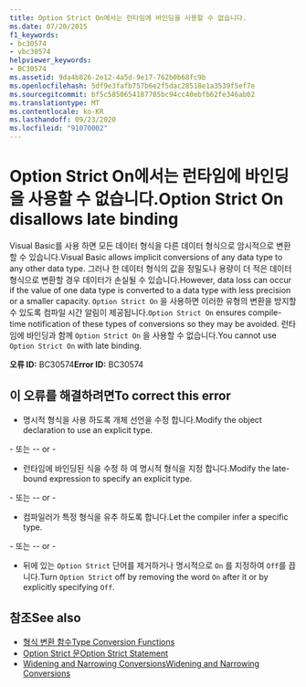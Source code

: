 ```yaml
---
title: Option Strict On에서는 런타임에 바인딩을 사용할 수 없습니다.
ms.date: 07/20/2015
f1_keywords:
- bc30574
- vbc30574
helpviewer_keywords:
- BC30574
ms.assetid: 9da4b826-2e12-4a5d-9e17-762b0b68fc9b
ms.openlocfilehash: 5df9e3fafb757b6e2f5dac28518e1a3539f5ef7e
ms.sourcegitcommit: bf5c5850654187705bc94cc40ebfb62fe346ab02
ms.translationtype: MT
ms.contentlocale: ko-KR
ms.lasthandoff: 09/23/2020
ms.locfileid: "91070002"
---
```

# <a name="option-strict-on-disallows-late-binding"></a><span data-ttu-id="8481a-102">Option Strict On에서는 런타임에 바인딩을 사용할 수 없습니다.</span><span class="sxs-lookup"><span data-stu-id="8481a-102">Option Strict On disallows late binding</span></span>

<span data-ttu-id="8481a-103">Visual Basic를 사용 하면 모든 데이터 형식을 다른 데이터 형식으로 암시적으로 변환할 수 있습니다.</span><span class="sxs-lookup"><span data-stu-id="8481a-103">Visual Basic allows implicit conversions of any data type to any other data type.</span></span> <span data-ttu-id="8481a-104">그러나 한 데이터 형식의 값을 정밀도나 용량이 더 적은 데이터 형식으로 변환할 경우 데이터가 손실될 수 있습니다.</span><span class="sxs-lookup"><span data-stu-id="8481a-104">However, data loss can occur if the value of one data type is converted to a data type with less precision or a smaller capacity.</span></span> <span data-ttu-id="8481a-105">`Option Strict On` 을 사용하면 이러한 유형의 변환을 방지할 수 있도록 컴파일 시간 알림이 제공됩니다.</span><span class="sxs-lookup"><span data-stu-id="8481a-105">`Option Strict On` ensures compile-time notification of these types of conversions so they may be avoided.</span></span> <span data-ttu-id="8481a-106">런타임에 바인딩과 함께 `Option Strict On` 을 사용할 수 없습니다.</span><span class="sxs-lookup"><span data-stu-id="8481a-106">You cannot use `Option Strict On` with late binding.</span></span>  

 <span data-ttu-id="8481a-107">**오류 ID:** BC30574</span><span class="sxs-lookup"><span data-stu-id="8481a-107">**Error ID:** BC30574</span></span>  
  
## <a name="to-correct-this-error"></a><span data-ttu-id="8481a-108">이 오류를 해결하려면</span><span class="sxs-lookup"><span data-stu-id="8481a-108">To correct this error</span></span>  
  
- <span data-ttu-id="8481a-109">명시적 형식을 사용 하도록 개체 선언을 수정 합니다.</span><span class="sxs-lookup"><span data-stu-id="8481a-109">Modify the object declaration to use an explicit type.</span></span>  
  
 <span data-ttu-id="8481a-110">\- 또는 -</span><span class="sxs-lookup"><span data-stu-id="8481a-110">\- or -</span></span>  
  
- <span data-ttu-id="8481a-111">런타임에 바인딩된 식을 수정 하 여 명시적 형식을 지정 합니다.</span><span class="sxs-lookup"><span data-stu-id="8481a-111">Modify the late-bound expression to specify an explicit type.</span></span>  
  
 <span data-ttu-id="8481a-112">\- 또는 -</span><span class="sxs-lookup"><span data-stu-id="8481a-112">\- or -</span></span>  
  
- <span data-ttu-id="8481a-113">컴파일러가 특정 형식을 유추 하도록 합니다.</span><span class="sxs-lookup"><span data-stu-id="8481a-113">Let the compiler infer a specific type.</span></span>  
  
 <span data-ttu-id="8481a-114">\- 또는 -</span><span class="sxs-lookup"><span data-stu-id="8481a-114">\- or -</span></span>  
  
- <span data-ttu-id="8481a-115">뒤에 있는 `Option Strict` 단어를 제거하거나 명시적으로 `On` 를 지정하여 `Off`를 끕니다.</span><span class="sxs-lookup"><span data-stu-id="8481a-115">Turn `Option Strict` off by removing the word `On` after it or by explicitly specifying `Off`.</span></span>  
  
## <a name="see-also"></a><span data-ttu-id="8481a-116">참조</span><span class="sxs-lookup"><span data-stu-id="8481a-116">See also</span></span>

- [<span data-ttu-id="8481a-117">형식 변환 함수</span><span class="sxs-lookup"><span data-stu-id="8481a-117">Type Conversion Functions</span></span>](../language-reference/functions/type-conversion-functions.md)
- [<span data-ttu-id="8481a-118">Option Strict 문</span><span class="sxs-lookup"><span data-stu-id="8481a-118">Option Strict Statement</span></span>](../language-reference/statements/option-strict-statement.md)
- [<span data-ttu-id="8481a-119">Widening and Narrowing Conversions</span><span class="sxs-lookup"><span data-stu-id="8481a-119">Widening and Narrowing Conversions</span></span>](../programming-guide/language-features/data-types/widening-and-narrowing-conversions.md)
